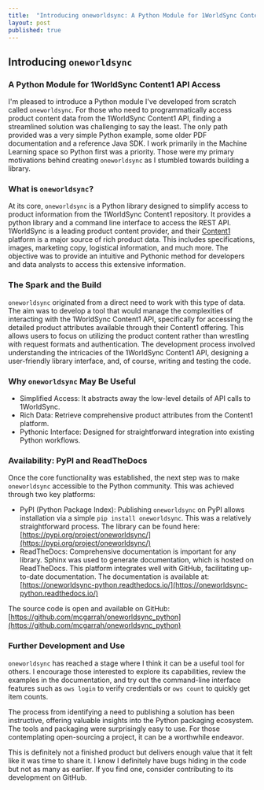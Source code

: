 ```yaml
---
title:  "Introducing oneworldsync: A Python Module for 1WorldSync Content1 API Access"
layout: post
published: true
---
```


## Introducing `oneworldsync`

### A Python Module for 1WorldSync Content1 API Access

I'm pleased to introduce a Python module I've developed from scratch called `oneworldsync`. For those who need to programmatically access product content data from the 1WorldSync Content1 API, finding a streamlined solution was challenging to say the least. The only path provided was a very simple Python example, some older PDF documentation and a reference Java SDK. I work primarily in the Machine Learning space so Python first was a priority. Those were my primary motivations behind creating `oneworldsync` as I stumbled towards building a library.

### What is `oneworldsync`?

At its core, `oneworldsync` is a Python library designed to simplify access to product information from the 1WorldSync Content1 repository. It provides a python library and a command line interface to access the REST API. 1WorldSync is a leading product content provider, and their [Content1](https://1worldsync.com/product-descriptions/content1/) platform is a major source of rich product data. This includes specifications, images, marketing copy, logistical information, and much more. The objective was to provide an intuitive and Pythonic method for developers and data analysts to access this extensive information.

### The Spark and the Build

`oneworldsync` originated from a direct need to work with this type of data. The aim was to develop a tool that would manage the complexities of interacting with the 1WorldSync Content1 API, specifically for accessing the detailed product attributes available through their Content1 offering. This allows users to focus on utilizing the product content rather than wrestling with request formats and authentication. The development process involved understanding the intricacies of the 1WorldSync Content1 API, designing a user-friendly library interface, and, of course, writing and testing the code.

### Why `oneworldsync` May Be Useful

* Simplified Access: It abstracts away the low-level details of API calls to 1WorldSync.
* Rich Data: Retrieve comprehensive product attributes from the Content1 platform.
* Pythonic Interface: Designed for straightforward integration into existing Python workflows.

### Availability: PyPI and ReadTheDocs

Once the core functionality was established, the next step was to make `oneworldsync` accessible to the Python community. This was achieved through two key platforms:

* PyPI (Python Package Index): Publishing `oneworldsync` on PyPI allows installation via a simple `pip install oneworldsync`. This was a relatively straightforward process. The library can be found here: [https://pypi.org/project/oneworldsync/](https://pypi.org/project/oneworldsync/)
* ReadTheDocs: Comprehensive documentation is important for any library. Sphinx was used to generate documentation, which is hosted on ReadTheDocs. This platform integrates well with GitHub, facilitating up-to-date documentation. The documentation is available at: [https://oneworldsync-python.readthedocs.io/](https://oneworldsync-python.readthedocs.io/)

The source code is open and available on GitHub: [https://github.com/mcgarrah/oneworldsync_python](https://github.com/mcgarrah/oneworldsync_python)

### Further Development and Use

`oneworldsync` has reached a stage where I think it can be a useful tool for others. I encourage those interested to explore its capabilities, review the examples in the documentation, and try out the command-line interface features such as `ows login` to verify credentials or `ows count` to quickly get item counts.

The process from identifying a need to publishing a solution has been instructive, offering valuable insights into the Python packaging ecosystem. The tools and packaging were surprisingly easy to use. For those contemplating open-sourcing a project, it can be a worthwhile endeavor.

This is definitely not a finished product but delivers enough value that it felt like it was time to share it. I know I definitely have bugs hiding in the code but not as many as earlier. If you find one, consider contributing to its development on GitHub.
